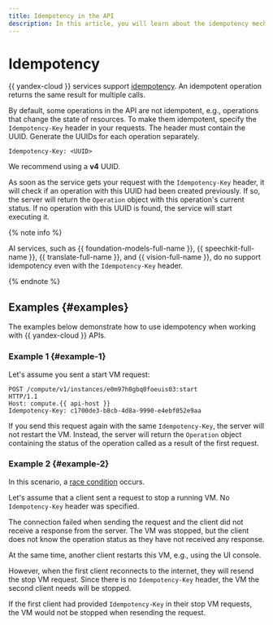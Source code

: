 ```yaml
---
title: Idempotency in the API
description: In this article, you will learn about the idempotency mechanism and see the examples of idempotent operations.
---
```


# Idempotency

{{ yandex-cloud }} services support [idempotency](https://en.wikipedia.org/wiki/Idempotence). An idempotent operation returns the same result for multiple calls.

By default, some operations in the API are not idempotent, e.g., operations that change the state of resources. To make them idempotent, specify the `Idempotency-Key` header in your requests. The header must contain the UUID. Generate the UUIDs for each operation separately.

```
Idempotency-Key: <UUID>
```

We recommend using a **v4** UUID.

As soon as the service gets your request with the `Idempotency-Key` header, it will check if an operation with this UUID had been created previously. If so, the server will return the `Operation` object with this operation's current status. If no operation with this UUID is found, the service will start executing it.


{% note info %}

AI services, such as {{ foundation-models-full-name }}, {{ speechkit-full-name }}, {{ translate-full-name }}, and {{ vision-full-name }}, do no support idempotency even with the `Idempotency-Key` header.

{% endnote %}


## Examples {#examples}

The examples below demonstrate how to use idempotency when working with {{ yandex-cloud }} APIs.

### Example 1 {#example-1}
 
Let's assume you sent a start VM request:

```
POST /compute/v1/instances/e0m97h0gbq0foeuis03:start
HTTP/1.1
Host: compute.{{ api-host }}
Idempotency-Key: c1700de3-b8cb-4d8a-9990-e4ebf052e9aa
```
 
If you send this request again with the same `Idempotency-Key`, the server will not restart the VM. Instead, the server will return the `Operation` object containing the status of the operation called as a result of the first request.

### Example 2 {#example-2}
 
In this scenario, a [race condition](https://en.wikipedia.org/wiki/Race_condition) occurs.
 
Let's assume that a client sent a request to stop a running VM. No `Idempotency-Key` header was specified.

The connection failed when sending the request and the client did not receive a response from the server. The VM was stopped, but the client does not know the operation status as they have not received any response.

At the same time, another client restarts this VM, e.g., using the UI console.

However, when the first client reconnects to the internet, they will resend the stop VM request. Since there is no `Idempotency-Key` header, the VM the second client needs will be stopped.

If the first client had provided `Idempotency-Key` in their stop VM requests, the VM would not be stopped when resending the request.
